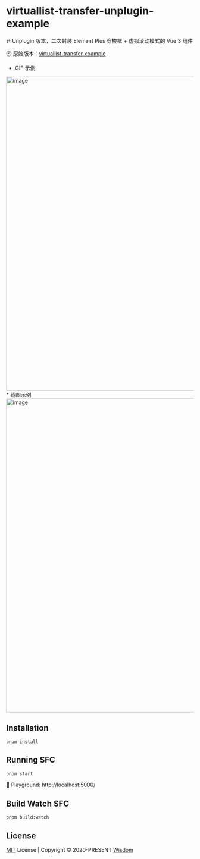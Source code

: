 # virtuallist-transfer-unplugin-example
⇄ Unplugin 版本，二次封装 Element Plus 穿梭框 + 虚拟滚动模式的 Vue 3 组件

🕙 原始版本：[virtuallist-transfer-example](https://github.com/pdsuwwz/virtuallist-transfer-example)

* GIF 示例
<img width="845" alt="image" src="https://user-images.githubusercontent.com/19891724/196990195-c7ab4181-83fe-4808-aa79-86f5bf8d9460.gif">
* 截图示例
<img width="845" alt="image" src="https://user-images.githubusercontent.com/19891724/196989170-02916299-0c3d-4e1e-bd05-bc083731a651.png">

## Installation

```
pnpm install
```

## Running SFC

```bash
pnpm start
```
🎡 Playground: http://localhost:5000/

## Build Watch SFC

```
pnpm build:watch
```


## License

[MIT](./LICENSE) License | Copyright © 2020-PRESENT [Wisdom](https://github.com/pdsuwwz)
